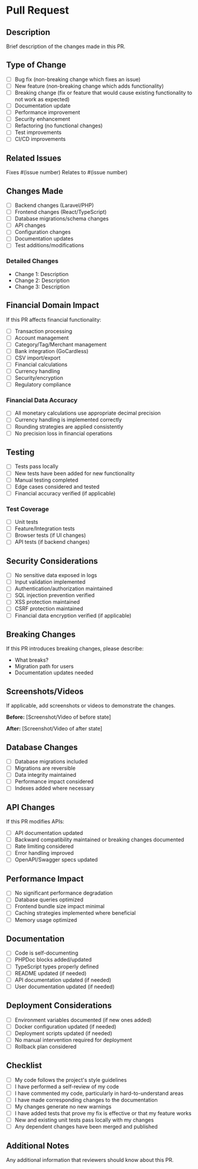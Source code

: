 # Pull Request

## Description
Brief description of the changes made in this PR.

## Type of Change
- [ ] Bug fix (non-breaking change which fixes an issue)
- [ ] New feature (non-breaking change which adds functionality)
- [ ] Breaking change (fix or feature that would cause existing functionality to not work as expected)
- [ ] Documentation update
- [ ] Performance improvement
- [ ] Security enhancement
- [ ] Refactoring (no functional changes)
- [ ] Test improvements
- [ ] CI/CD improvements

## Related Issues
Fixes #(issue number)
Relates to #(issue number)

## Changes Made
- [ ] Backend changes (Laravel/PHP)
- [ ] Frontend changes (React/TypeScript)
- [ ] Database migrations/schema changes
- [ ] API changes
- [ ] Configuration changes
- [ ] Documentation updates
- [ ] Test additions/modifications

### Detailed Changes
- Change 1: Description
- Change 2: Description
- Change 3: Description

## Financial Domain Impact
If this PR affects financial functionality:
- [ ] Transaction processing
- [ ] Account management
- [ ] Category/Tag/Merchant management
- [ ] Bank integration (GoCardless)
- [ ] CSV import/export
- [ ] Financial calculations
- [ ] Currency handling
- [ ] Security/encryption
- [ ] Regulatory compliance

### Financial Data Accuracy
- [ ] All monetary calculations use appropriate decimal precision
- [ ] Currency handling is implemented correctly
- [ ] Rounding strategies are applied consistently
- [ ] No precision loss in financial operations

## Testing
- [ ] Tests pass locally
- [ ] New tests have been added for new functionality
- [ ] Manual testing completed
- [ ] Edge cases considered and tested
- [ ] Financial accuracy verified (if applicable)

### Test Coverage
- [ ] Unit tests
- [ ] Feature/Integration tests
- [ ] Browser tests (if UI changes)
- [ ] API tests (if backend changes)

## Security Considerations
- [ ] No sensitive data exposed in logs
- [ ] Input validation implemented
- [ ] Authentication/authorization maintained
- [ ] SQL injection prevention verified
- [ ] XSS protection maintained
- [ ] CSRF protection maintained
- [ ] Financial data encryption verified (if applicable)

## Breaking Changes
If this PR introduces breaking changes, please describe:
- What breaks?
- Migration path for users
- Documentation updates needed

## Screenshots/Videos
If applicable, add screenshots or videos to demonstrate the changes.

**Before:**
[Screenshot/Video of before state]

**After:**
[Screenshot/Video of after state]

## Database Changes
- [ ] Database migrations included
- [ ] Migrations are reversible
- [ ] Data integrity maintained
- [ ] Performance impact considered
- [ ] Indexes added where necessary

## API Changes
If this PR modifies APIs:
- [ ] API documentation updated
- [ ] Backward compatibility maintained or breaking changes documented
- [ ] Rate limiting considered
- [ ] Error handling improved
- [ ] OpenAPI/Swagger specs updated

## Performance Impact
- [ ] No significant performance degradation
- [ ] Database queries optimized
- [ ] Frontend bundle size impact minimal
- [ ] Caching strategies implemented where beneficial
- [ ] Memory usage optimized

## Documentation
- [ ] Code is self-documenting
- [ ] PHPDoc blocks added/updated
- [ ] TypeScript types properly defined
- [ ] README updated (if needed)
- [ ] API documentation updated (if needed)
- [ ] User documentation updated (if needed)

## Deployment Considerations
- [ ] Environment variables documented (if new ones added)
- [ ] Docker configuration updated (if needed)
- [ ] Deployment scripts updated (if needed)
- [ ] No manual intervention required for deployment
- [ ] Rollback plan considered

## Checklist
- [ ] My code follows the project's style guidelines
- [ ] I have performed a self-review of my code
- [ ] I have commented my code, particularly in hard-to-understand areas
- [ ] I have made corresponding changes to the documentation
- [ ] My changes generate no new warnings
- [ ] I have added tests that prove my fix is effective or that my feature works
- [ ] New and existing unit tests pass locally with my changes
- [ ] Any dependent changes have been merged and published

## Additional Notes
Any additional information that reviewers should know about this PR. 
